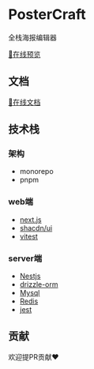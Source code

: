 # PosterCraft

全栈海报编辑器

[👀在线预览](https://poster-craft.leostar.top)

## 文档

[📃在线文档](https://poster-craft-docs.vercel.app/)

## 技术栈

### 架构

- monorepo
- pnpm

### web端

- [next.js](https://nextjs.org/)
- [shacdn/ui](https://ui.shadcn.com/)
- [vitest](https://vitest.dev/)

### server端

- [Nestjs](<[.](https://docs.nestjs.com/)>)
- [drizzle-orm](<[.](https://orm.drizzle.team/)>)
- [Mysql](https://www.mysql.com/cn/)
- [Redis](https://redis.io/)
- [jest](https://jestjs.io/)

## 贡献

欢迎提PR贡献❤

